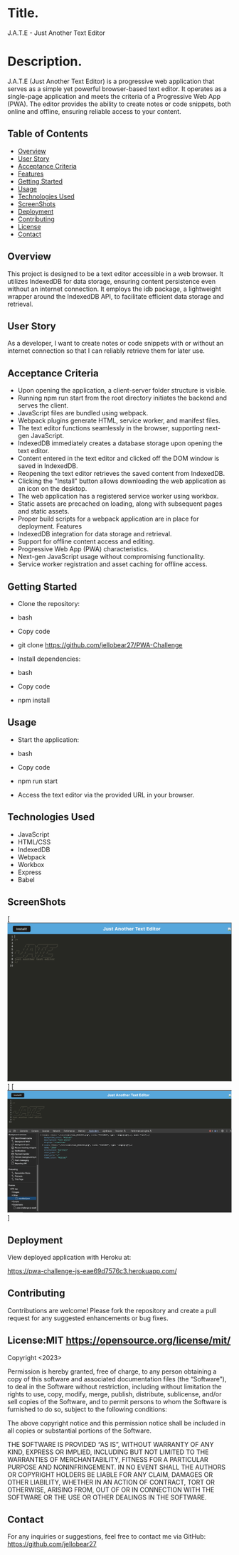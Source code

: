# Title.
J.A.T.E - Just Another Text Editor

# Description.
J.A.T.E (Just Another Text Editor) is a progressive web application that serves as a simple yet powerful browser-based text editor. It operates as a single-page application and meets the criteria of a Progressive Web App (PWA). The editor provides the ability to create notes or code snippets, both online and offline, ensuring reliable access to your content.

## Table of Contents
- [Overview](#Overview)
- [User Story](#User-Story)
- [Acceptance Criteria](#Acceptance-Criteria)
- [Features](#Features)
- [Getting Started](#Getting-Started)
- [Usage](#Usage)
- [Technologies Used](#Technologies-Used)
- [ScreenShots](#screenshots)
- [Deployment](#Deployment)
- [Contributing](#Contributing)
- [License](#License)
- [Contact](#Contact)

## Overview
This project is designed to be a text editor accessible in a web browser. It utilizes IndexedDB for data storage, ensuring content persistence even without an internet connection. It employs the idb package, a lightweight wrapper around the IndexedDB API, to facilitate efficient data storage and retrieval.

## User Story
As a developer, I want to create notes or code snippets with or without an internet connection so that I can reliably retrieve them for later use.

## Acceptance Criteria
- Upon opening the application, a client-server folder structure is visible.
- Running npm run start from the root directory initiates the backend and serves the client.
- JavaScript files are bundled using webpack.
- Webpack plugins generate HTML, service worker, and manifest files.
- The text editor functions seamlessly in the browser, supporting next-gen JavaScript.
- IndexedDB immediately creates a database storage upon opening the text editor.
- Content entered in the text editor and clicked off the DOM window is saved in IndexedDB.
- Reopening the text editor retrieves the saved content from IndexedDB.
- Clicking the "Install" button allows downloading the web application as an icon on the desktop.
- The web application has a registered service worker using workbox.
- Static assets are precached on loading, along with subsequent pages and static assets.
- Proper build scripts for a webpack application are in place for deployment.
Features
- IndexedDB integration for data storage and retrieval.
- Support for offline content access and editing.
- Progressive Web App (PWA) characteristics.
- Next-gen JavaScript usage without compromising functionality.
- Service worker registration and asset caching for offline access.

## Getting Started
- Clone the repository:

- bash
- Copy code
- git clone 
https://github.com/jellobear27/PWA-Challenge
- Install dependencies:

- bash
- Copy code
- npm install

## Usage
- Start the application:

- bash
- Copy code
- npm run start
- Access the text editor via the provided URL in your browser.

## Technologies Used
- JavaScript
- HTML/CSS
- IndexedDB
- Webpack
- Workbox
- Express
- Babel

## ScreenShots
[![Alt Text](assets/images/Screenshot%202023-11-28%20at%209.09.08%20PM.png)]
[![Alt Text](assets/images/Screenshot%202023-11-29%20at%203.02.45%20PM.png)]


## Deployment
View deployed application with Heroku at:

https://pwa-challenge-js-eae69d7576c3.herokuapp.com/

## Contributing
Contributions are welcome! Please fork the repository and create a pull request for any suggested enhancements or bug fixes.

## License:MIT https://opensource.org/license/mit/
Copyright <2023> <COPYRIGHT Janell Smith>

Permission is hereby granted, free of charge, to any person obtaining a copy of this software and associated documentation files (the “Software”), to deal in the Software without restriction, including without limitation the rights to use, copy, modify, merge, publish, distribute, sublicense, and/or sell copies of the Software, and to permit persons to whom the Software is furnished to do so, subject to the following conditions:

The above copyright notice and this permission notice shall be included in all copies or substantial portions of the Software.

THE SOFTWARE IS PROVIDED “AS IS”, WITHOUT WARRANTY OF ANY KIND, EXPRESS OR IMPLIED, INCLUDING BUT NOT LIMITED TO THE WARRANTIES OF MERCHANTABILITY, FITNESS FOR A PARTICULAR PURPOSE AND NONINFRINGEMENT. IN NO EVENT SHALL THE AUTHORS OR COPYRIGHT HOLDERS BE LIABLE FOR ANY CLAIM, DAMAGES OR OTHER LIABILITY, WHETHER IN AN ACTION OF CONTRACT, TORT OR OTHERWISE, ARISING FROM, OUT OF OR IN CONNECTION WITH THE SOFTWARE OR THE USE OR OTHER DEALINGS IN THE SOFTWARE.

## Contact
For any inquiries or suggestions, feel free to contact me via GitHub: 
https://github.com/jellobear27

